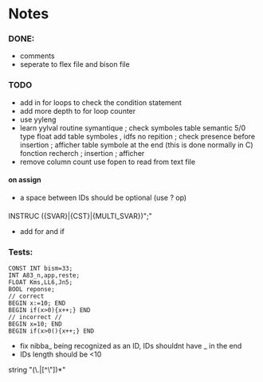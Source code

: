 
# Notes
### DONE:
- comments
- seperate to flex file and bison file
### TODO
- add in for loops to check the condition statement
- add more depth to for loop counter
- use yyleng
- learn yylval
routine symantique ; check symboles table
semantic 5/0 type float 
add table symboles , idfs no repition ; check presence before insertion ; afficher table symbole at the end (this is done normally in C)
fonction recherch ; insertion ; afficher
- remove column count
use fopen to read from text file

#### on assign
- a space between IDs should be optional (use ? op)

####
INSTRUC     ({SVAR}|{CST}|{MULTI_SVAR})";"
- add for and if 

### Tests:
```
CONST INT bism=33;
INT A83_n,app,reste;
FLOAT Kms,LL6,Jn5;
BOOL reponse;
// correct
BEGIN x:=10; END
BEGIN if(x>0){x++;} END
// incorrect // 
BEGIN x=10; END 
BEGIN if(x>0(){x++;} END

```
- fix nibba_ being recognized as an ID, IDs shouldnt have _ in the end
- IDs length should be <10


string            \"(\\.|[^\\"])*\"

